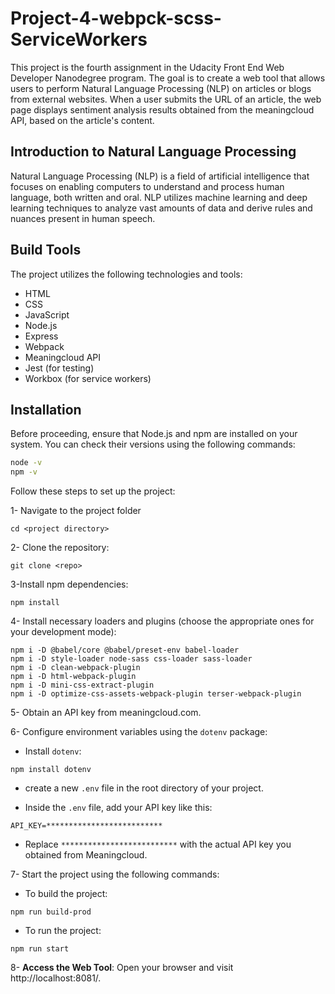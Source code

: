 # Project-4-webpck-scss-ServiceWorkers

This project is the fourth assignment in the Udacity Front End Web Developer Nanodegree program. 
The goal is to create a web tool that allows users to perform Natural Language Processing (NLP) on articles or blogs from external websites. 
When a user submits the URL of an article, the web page displays sentiment analysis results obtained from the meaningcloud API, based on the article's content.
## Introduction to Natural Language Processing
Natural Language Processing (NLP) is a field of artificial intelligence that focuses on enabling computers to understand and process human language, both written and oral. NLP utilizes machine learning and deep learning techniques to analyze vast amounts of data and derive rules and nuances present in human speech.
## Build Tools
The project utilizes the following technologies and tools:
- HTML
- CSS
- JavaScript
- Node.js
- Express
- Webpack
- Meaningcloud API
- Jest (for testing)
- Workbox (for service workers)

## Installation
Before proceeding, ensure that Node.js and npm are installed on your system. You can check their versions using the following commands:

```bash
node -v
npm -v 
```
Follow these steps to set up the project:

1- Navigate to the project folder
```
cd <project directory>
```
2- Clone the repository:
```
git clone <repo>
```
3-Install npm dependencies:
```
npm install
```
4- Install necessary loaders and plugins (choose the appropriate ones for your development mode):
```
npm i -D @babel/core @babel/preset-env babel-loader
npm i -D style-loader node-sass css-loader sass-loader
npm i -D clean-webpack-plugin
npm i -D html-webpack-plugin
npm i -D mini-css-extract-plugin
npm i -D optimize-css-assets-webpack-plugin terser-webpack-plugin
```
5- Obtain an API key from meaningcloud.com.

6- Configure environment variables using the  `dotenv` package: 

- Install `dotenv`:
```
npm install dotenv
```
- create a new `.env` file in the root directory of your project.

- Inside the `.env` file, add your API key like this:
```
API_KEY=**************************
```
- Replace `**************************` with the actual API key you obtained from Meaningcloud.

7- Start the project using the following commands:
- To build the project:
``` 
npm run build-prod
```
- To run the project:
``` 
npm run start
```

8- **Access the Web Tool**: 
Open your browser and visit http://localhost:8081/.